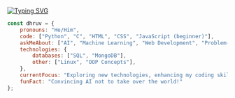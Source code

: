 <!-- Typing SVG -->
[![Typing SVG](https://readme-typing-svg.herokuapp.com?font=Fira+Code&size=24&pause=1000&color=F752B7&width=435&lines=Hey+there!+I'm+Dhruv+Siwach;Coding+Enthusiast+and+Tech+Explorer;Passionate+about+AI+and+Web+Development)](https://git.io/typing-svg)

```javascript
const dhruv = {
    pronouns: "He/Him",
    code: ["Python", "C", "HTML", "CSS", "JavaScript (beginner)"],
    askMeAbout: ["AI", "Machine Learning", "Web Development", "Problem-Solving", "Tech Trends"],
    technologies: {
        databases: ["SQL", "MongoDB"],
        other: ["Linux", "OOP Concepts"],
    },
    currentFocus: "Exploring new technologies, enhancing my coding skills, and building impactful projects while diving deeper into AI and ML.",
    funFact: "Convincing AI not to take over the world!"
};

